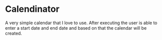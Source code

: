 # Calendinator
A very simple calendar that I love to use.
After executing the user is able to enter a start date and end date and based on that the calendar will be created.


